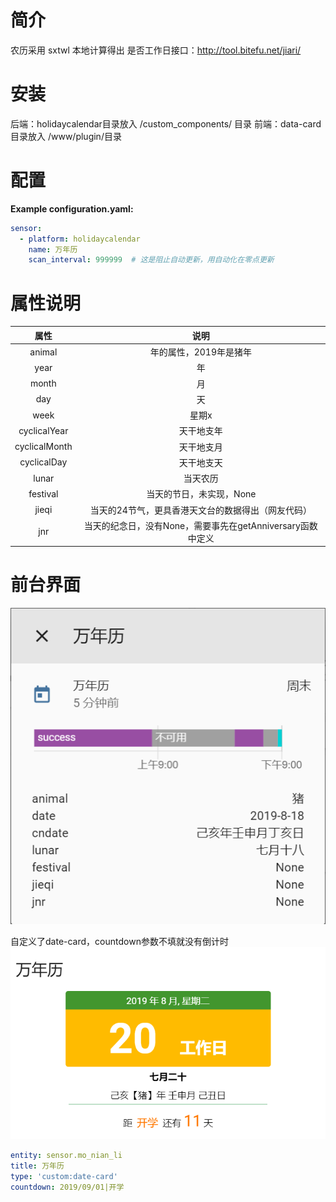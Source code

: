 # 简介
农历采用 sxtwl 本地计算得出
是否工作日接口：http://tool.bitefu.net/jiari/
# 安装
后端：holidaycalendar目录放入 <config directory>/custom_components/ 目录
前端：data-card目录放入 <config directory>/www/plugin/目录

# 配置
**Example configuration.yaml:**
```yaml
sensor:
  - platform: holidaycalendar
    name: 万年历
    scan_interval: 999999  # 这是阻止自动更新，用自动化在零点更新
```

# 属性说明
| 属性 | 说明 | 
| :-------------: |:-------------:| 
| animal | 年的属性，2019年是猪年 | 
| year | 年 |
| month | 月 |
| day | 天 |
| week | 星期x |
| cyclicalYear | 天干地支年 | 
| cyclicalMonth | 天干地支月 | 
| cyclicalDay | 天干地支天 | 
| lunar | 当天农历 | 
| festival | 当天的节日，未实现，None | 
| jieqi | 当天的24节气，更具香港天文台的数据得出（网友代码） | 
| jnr | 当天的纪念日，没有None，需要事先在getAnniversary函数中定义 | 


# 前台界面

![avatar](https://github.com/aalavender/HolidayCalendar/blob/master/1.PNG)

自定义了date-card，countdown参数不填就没有倒计时
![avatar](https://github.com/aalavender/HolidayCalendar/blob/master/2.PNG)

```yaml
entity: sensor.mo_nian_li
title: 万年历
type: 'custom:date-card'
countdown: 2019/09/01|开学
```
